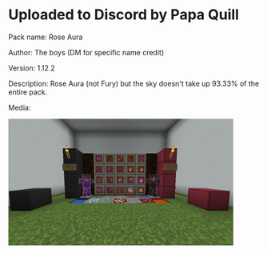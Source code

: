 # Uploaded to Discord by Papa Quill

Pack name: Rose Aura

Author: The boys (DM for specific name credit)

Version: 1.12.2

Description: Rose Aura (not Fury) but the sky doesn't take up 93.33% of the entire pack.

Media:

![image](image.png)